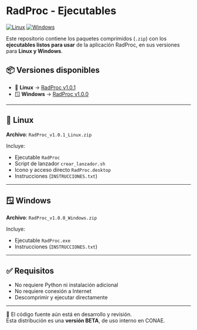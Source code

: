 # RadProc - Ejecutables

[![Linux](https://img.shields.io/badge/Linux-v1.0.1-green?logo=linux&logoColor=white)](https://github.com/Geoespectro/RadProc_Ejecutables/releases/tag/v1.0.1)
[![Windows](https://img.shields.io/badge/Windows-v1.0.0-blue?logo=windows&logoColor=white)](https://github.com/Geoespectro/RadProc_Ejecutables/releases/tag/v1.0.0)

Este repositorio contiene los paquetes comprimidos (`.zip`) con los **ejecutables listos para usar** de la aplicación RadProc, en sus versiones para **Linux y Windows**.

## 📦 Versiones disponibles

- 🐧 **Linux** → [RadProc v1.0.1](https://github.com/Geoespectro/RadProc_Ejecutables/releases/tag/v1.0.1)  
- 🪟 **Windows** → [RadProc v1.0.0](https://github.com/Geoespectro/RadProc_Ejecutables/releases/tag/v1.0.0)

---

## 🐧 Linux

**Archivo**: `RadProc_v1.0.1_Linux.zip`

Incluye:
- Ejecutable `RadProc`
- Script de lanzador `crear_lanzador.sh`
- Icono y acceso directo `RadProc.desktop`
- Instrucciones (`INSTRUCCIONES.txt`)

---

## 🪟 Windows

**Archivo**: `RadProc_v1.0.0_Windows.zip`

Incluye:
- Ejecutable `RadProc.exe`
- Instrucciones (`INSTRUCCIONES.txt`)

---

## ✅ Requisitos

- No requiere Python ni instalación adicional  
- No requiere conexión a Internet  
- Descomprimir y ejecutar directamente  

---

📌 El código fuente aún está en desarrollo y revisión.  
Esta distribución es una **versión BETA**, de uso interno en CONAE.



